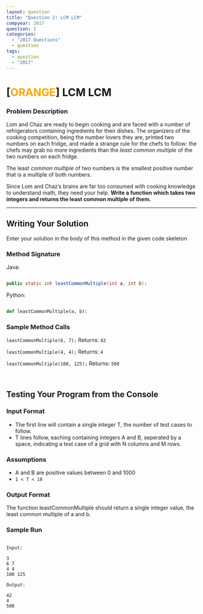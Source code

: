 ```yaml
---
layout: question
title: "Question 2: LCM LCM"
compyear: 2017
question: 2
categories:
  - "2017 Questions"
  - question
tags:
  - question
  - "2017"
---
```


# [<t style="color: orange;">ORANGE</t>] LCM LCM

### Problem Description

Lom and Chaz are ready to begin cooking and are faced with a number of refrigerators containing ingredients for their dishes. The organizers of the cooking competition, being the number lovers they are, printed two numbers on each fridge, and made a strange rule for the chefs to follow: the chefs may grab no more ingredients than the _least common multiple_ of the two numbers on each fridge.

The least _common multiple_ of two numbers is the smallest positive number that is a multiple of both numbers.

Since Lom and Chaz’s brains are far too consumed with cooking knowledge to understand math, they need your help. **Write a function which takes two integers and returns the least common multiple of them.**

* * *

## Writing Your Solution

Enter your solution in the body of this method in the given code skeleton

### Method Signature

Java:

```Java

public static int leastCommonMultiple(int a, int b);
```

Python:

```Python

def leastCommonMultiple(a, b):
```

### Sample Method Calls

`leastCommonMultiple(6, 7);`
Returns: `42`

`leastCommonMultiple(4, 4);`
Returns: `4`

`leastCommonMultiple(100, 125);`
Returns: `500`

<p style="page-break-after:always;"></p>

<br />


## Testing Your Program from the Console


### Input Format


-   The first line will contain a single integer T, the number of test cases to follow.
-   T lines follow, eaching containing integers A and B, seperated by a space, indicating a test case of a grid with N columns and M rows.

### Assumptions

-   A and B are positive values between 0 and 1000
-   `1 < T < 10`
<p></p>


### Output Format

The function leastCommonMultiple should return a single integer value, the least common multiple of a and b.

### Sample Run

```Text

Input:

3
6 7
4 4
100 125

Output:

42
4
500
```
